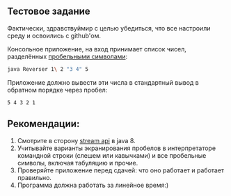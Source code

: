 ## Тестовое задание
Фактически, здравствуймир с целью убедиться, что все настроили среду и освоились с github'ом.

Консольное приложение, на вход принимает список чисел, разделённых [пробельными символами](https://docs.oracle.com/javase/tutorial/essential/regex/pre_char_classes.html):
```bash
java Reverser 1\ 2 "3 4" 5
```

Приложение должно вывести эти числа в стандартный вывод в обратном порядке через пробел:
```
5 4 3 2 1
```

## Рекомендации:
 1. Смотрите в сторону [stream api](https://docs.oracle.com/javase/8/docs/api/java/util/stream/package-summary.html) в java 8.
 2. Учитывайте варианты экранирования пробелов в интерпретаторе командной строки (слешем или кавычками) и все пробельные символы, включая табуляцию и прочие.
 3. Проверяйте приложение перед сдачей: что оно работает и работает правильно.
 4. Программа должна работать за линейное время:)

